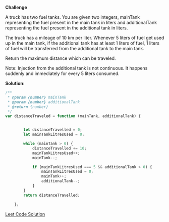**Challenge**

A truck has two fuel tanks. You are given two integers, mainTank representing the fuel present in the main tank in
liters and additionalTank representing the fuel present in the additional tank in liters.

The truck has a mileage of 10 km per liter. Whenever 5 liters of fuel get used up in the main tank, if the additional
tank has at least 1 liters of fuel, 1 liters of fuel will be transferred from the additional tank to the main tank.

Return the maximum distance which can be traveled.

Note: Injection from the additional tank is not continuous. It happens suddenly and immediately for every 5 liters
consumed.

**Solution:**

```js
/**
 * @param {number} mainTank
 * @param {number} additionalTank
 * @return {number}
 */
var distanceTraveled = function (mainTank, additionalTank) {


        let distanceTravelled = 0;
        let mainTankLitresUsed = 0;

        while (mainTank > 0) {
            distanceTravelled += 10;
            mainTankLitresUsed++;
            mainTank--;

            if (mainTankLitresUsed === 5 && additionalTank > 0) {
                mainTankLitresUsed = 0;
                mainTank++;
                additionalTank--;
            }
        }
        return distanceTravelled;

    };
```

[Leet Code Solution](https://leetcode.com/problems/total-distance-traveled/submissions/986190778/)